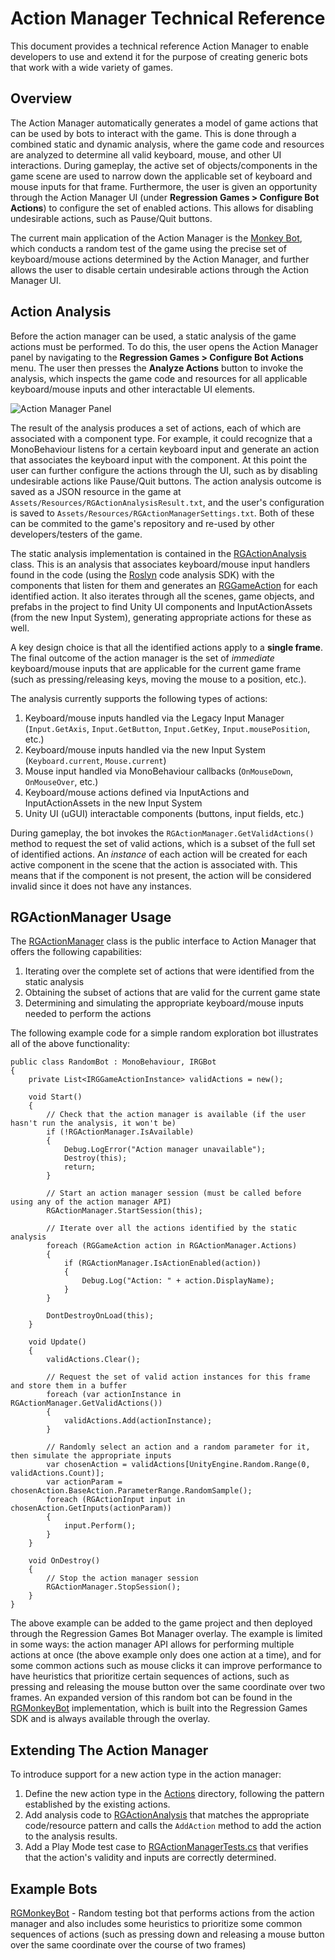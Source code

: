 ﻿# Action Manager Technical Reference

This document provides a technical reference Action Manager to enable developers to use and extend it for the purpose of creating generic bots that work with a wide variety of games.

## Overview

The Action Manager automatically generates a model of game actions that can be used by bots to interact with the game. This is done through a combined static and dynamic analysis, where the game code and resources are analyzed to determine all valid keyboard, mouse, and other UI interactions. During gameplay, the active set of objects/components in the game scene are used to narrow down the applicable set of keyboard and mouse inputs for that frame. Furthermore, the user is given an opportunity through the Action Manager UI (under **Regression Games > Configure Bot Actions**) to configure the set of enabled actions. This allows for disabling undesirable actions, such as Pause/Quit buttons.

The current main application of the Action Manager is the [Monkey Bot](https://docs.regression.gg/generic-bots/monkey-bot), which conducts a random test of the game using the precise set of keyboard/mouse actions determined by the Action Manager, and further allows the user to disable certain undesirable actions through the Action Manager UI.

## Action Analysis

Before the action manager can be used, a static analysis of the game actions must be performed. To do this, the user opens the Action Manager panel by navigating to the **Regression Games > Configure Bot Actions** menu. The user then presses the **Analyze Actions** button to invoke the analysis, which inspects the game code and resources for all applicable keyboard/mouse inputs and other interactable UI elements.

![Action Manager Panel](https://github.com/Regression-Games/RegressionDocs/blob/9bba4d4faa06e47c529506c68da3a3b60d33d8d2/docs/generic-bots/img/action-manager-panel-final.png)

The result of the analysis produces a set of actions, each of which are associated with a component type. For example, it could recognize that a MonoBehaviour listens for a certain keyboard input and generate an action that associates the keyboard input with the component. At this point the user can further configure the actions through the UI, such as by disabling undesirable actions like Pause/Quit buttons. The action analysis outcome is saved as a JSON resource in the game at `Assets/Resources/RGActionAnalysisResult.txt`, and the user's configuration is saved to `Assets/Resources/RGActionManagerSettings.txt`. Both of these can be commited to the game's repository and re-used by other developers/testers of the game.

The static analysis implementation is contained in the [RGActionAnalysis](../../../Editor/Scripts/ActionManager/RGActionAnalysis.cs) class. This is an analysis that associates keyboard/mouse input handlers found in the code (using the [Roslyn](https://learn.microsoft.com/en-us/dotnet/csharp/roslyn-sdk/) code analysis SDK) with the components that listen for them and generates an [RGGameAction](RGGameAction.cs) for each identified action. It also iterates through all the scenes, game objects, and prefabs in the project to find Unity UI components and InputActionAssets (from the new Input System), generating appropriate actions for these as well.

A key design choice is that all the identified actions apply to a **single frame**. The final outcome of the action manager is the set of _immediate_ keyboard/mouse inputs that are applicable for the current game frame (such as pressing/releasing keys, moving the mouse to a position, etc.).

The analysis currently supports the following types of actions:
1. Keyboard/mouse inputs handled via the Legacy Input Manager (`Input.GetAxis`, `Input.GetButton`, `Input.GetKey`, `Input.mousePosition`, etc.)
2. Keyboard/mouse inputs handled via the new Input System (`Keyboard.current`, `Mouse.current`)
3. Mouse input handled via MonoBehaviour callbacks (`OnMouseDown`, `OnMouseOver`, etc.)
4. Keyboard/mouse actions defined via InputActions and InputActionAssets in the new Input System
5. Unity UI (uGUI) interactable components (buttons, input fields, etc.)

During gameplay, the bot invokes the `RGActionManager.GetValidActions()` method to request the set of valid actions, which is a subset of the full set of identified actions. An _instance_ of each action will be created for each active component in the scene that the action is associated with. This means that if the component is not present, the action will be considered invalid since it does not have any instances.

## RGActionManager Usage

The [RGActionManager](RGActionManager.cs) class is the public interface to Action Manager that offers the following capabilities:
1. Iterating over the complete set of actions that were identified from the static analysis
2. Obtaining the subset of actions that are valid for the current game state
3. Determining and simulating the appropriate keyboard/mouse inputs needed to perform the actions

The following example code for a simple random exploration bot illustrates all of the above functionality:
```
public class RandomBot : MonoBehaviour, IRGBot
{
    private List<IRGGameActionInstance> validActions = new();
    
    void Start()
    {
        // Check that the action manager is available (if the user hasn't run the analysis, it won't be)
        if (!RGActionManager.IsAvailable)
        {
            Debug.LogError("Action manager unavailable");
            Destroy(this);
            return;
        }
        
        // Start an action manager session (must be called before using any of the action manager API)
        RGActionManager.StartSession(this);
        
        // Iterate over all the actions identified by the static analysis
        foreach (RGGameAction action in RGActionManager.Actions)
        {
            if (RGActionManager.IsActionEnabled(action))
            {
                Debug.Log("Action: " + action.DisplayName);
            }
        }
        
        DontDestroyOnLoad(this);
    }

    void Update()
    {
        validActions.Clear();
        
        // Request the set of valid action instances for this frame and store them in a buffer
        foreach (var actionInstance in RGActionManager.GetValidActions())
        {
            validActions.Add(actionInstance);
        }

        // Randomly select an action and a random parameter for it, then simulate the appropriate inputs
        var chosenAction = validActions[UnityEngine.Random.Range(0, validActions.Count)]; 
        var actionParam = chosenAction.BaseAction.ParameterRange.RandomSample();
        foreach (RGActionInput input in chosenAction.GetInputs(actionParam))
        {
            input.Perform();
        }
    }

    void OnDestroy()
    {
        // Stop the action manager session
        RGActionManager.StopSession();
    }
}
```

The above example can be added to the game project and then deployed through the Regression Games Bot Manager overlay. The example is limited in some ways: the action manager API allows for performing multiple actions at once (the above example only does one action at a time), and for some common actions such as mouse clicks it can improve performance to have heuristics that prioritize certain sequences of actions, such as pressing and releasing the mouse button over the same coordinate over two frames. An expanded version of this random bot can be found in the [RGMonkeyBot](../GenericBots/RGMonkeyBot.cs) implementation, which is built into the Regression Games SDK and is always available through the overlay.

## Extending The Action Manager

To introduce support for a new action type in the action manager:
1. Define the new action type in the [Actions](Actions) directory, following the pattern established by the existing actions.
2. Add analysis code to [RGActionAnalysis](../../../Editor/Scripts/ActionManager/RGActionAnalysis.cs) that matches the appropriate code/resource pattern and calls the `AddAction` method to add the action to the analysis results.
3. Add a Play Mode test case to [RGActionManagerTests.cs](../../../../RGUnityBots/Assets/Tests/Runtime/RGActionManagerTests.cs) that verifies that the action's validity and inputs are correctly determined.

## Example Bots

[RGMonkeyBot](../GenericBots/RGMonkeyBot.cs) - Random testing bot that performs actions from the action manager and also includes some heuristics to prioritize some common sequences of actions (such as pressing down and releasing a mouse button over the same coordinate over the course of two frames)
